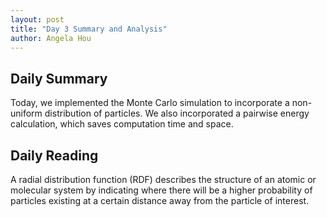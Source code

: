 ```yaml
---
layout: post
title: "Day 3 Summary and Analysis"
author: Angela Hou
---
```


## Daily Summary
Today, we implemented the Monte Carlo simulation to incorporate a non-uniform distribution of particles. We also incorporated a pairwise energy calculation, which saves computation time and space.

## Daily Reading
A radial distribution function (RDF) describes the structure of an atomic or molecular system by indicating where there will be a higher probability of particles existing at a certain distance away from the particle of interest.